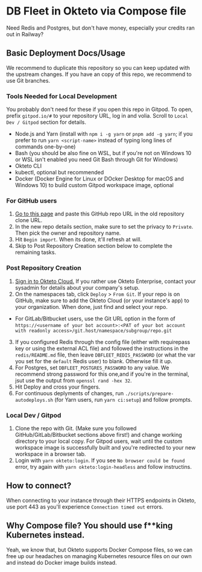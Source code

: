 # DB Fleet in Okteto via Compose file

Need Redis and Postgres, but don't have money, especially your credits ran out in Railway?

## Basic Deployment Docs/Usage

We recommend to duplicate this repository so you can keep updated with the
upstream changes. If you have an copy of this repo, we recommend to use Git branches.

### Tools Needed for Local Development

You probably don't need for these if you open this repo in Gitpod. To open, prefix `gitpod.io/#` to your repository URL, log in and volia. Scroll to `Local Dev / Gitpod` section for details.

* Node.js and Yarn (install with `npm i -g yarn` or `pnpm add -g yarn`; if you prefer to run `yarn <script-name>` instead of typing long lines of commands one-by-one)
* Bash (you should be also fine on WSL, but if you're not on Windows 10 or WSL isn't enabled you need Git Bash through Git for Windows)
* Okteto CLI
* kubectl, optional but recommended
* Docker (Docker Engine for Linux or DOcker Desktop for macOS and Windows 10) to build custom Gitpod workspace image, optional

### For GitHub users

1. [Go to this page](https://repo.new/import) and paste this GitHub repo URL in the old repository clone URL.
2. In the new repo details section, make sure to set the privacy to `Private`. Then pick the owner and repository name.
3. Hit `Begin import`. When its done, it'll refresh at will.
4. Skip to Post Repository Creation section below to complete the remaining tasks.

### Post Repository Creation

1. [Sign in to Okteto Cloud.](https://cloud.okteto.com) If you rather use Okteto Enterprise, contact your sysadmin for details about your company's setup.
2. On the namespaces tab, click `Deploy` > `From Git`. If your repo is on GitHub, make sure to add the Okteto Cloud (or your instance's app) to your organization. When done, just find and select your repo.
  * For GitLab/Bitbucket users, use the Git URL option in the form of `https://<username of your bot account>:<PAT of your bot account with readonly access>/git.host/namespace/subgroup/repo.git`
3. If you configured Redis through the config file (either with requirepass key or using the external ACL file) and followed the instructions in the `redis/README.md` file, then leave `DBFLEET_REDIS_PASSWORD` (or what the var you set for the `default` Redis user) to blank. Otherwise fill it up.
4. For Postgres, set `DBFLEET_POSTGRES_PASSWORD` to any value. We recommend strong password for this one,and if you're in the terminal, jsut use the output from `openssl rand -hex 32`.
4. Hit Deploy and cross your fingers.
5. For continuous deplyments of changes, run `./scripts/prepare-autodeploys.sh` (for Yarn users, run `yarn ci:setup`) and follow prompts.

### Local Dev / Gitpod

1. Clone the repo with Git. (Make sure you followed GitHub/GitLab/Bitbucket sections above first!) and change working directory to your local copy. For Gitpod users, wait until the custom workspace image is successfully built and you're redirected to your new workspace in a browser tab.
2. Login with `yarn okteto:login`. If you see `No browser could be found` error, try again with `yarn okteto:login-headless` and follow instructins.

## How to connect?

When connecting to your instance through their HTTPS endpoints in Okteto, use port 443 as you'll experience `Connection timed out` errors.

## Why Compose file? You should use f**king Kubernetes instead.

Yeah, we know that, but Okteto supports Docker Compose files, so we can free up our
headaches on managing Kubernetes resource files on our own and instead do Docker
image builds instead.
